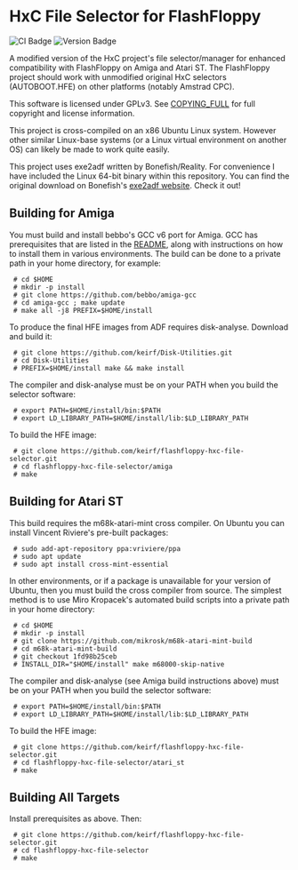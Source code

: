 
# HxC File Selector for FlashFloppy

![CI Badge][ci-badge]
![Version Badge][version-badge]

A modified version of the HxC project's file selector/manager for
enhanced compatibility with FlashFloppy on Amiga and Atari ST. The
FlashFloppy project should work with unmodified original HxC
selectors (AUTOBOOT.HFE) on other platforms (notably Amstrad CPC).

This software is licensed under GPLv3. See
[COPYING_FULL](/COPYING_FULL) for full copyright and license
information.

This project is cross-compiled on an x86 Ubuntu Linux system. However
other similar Linux-base systems (or a Linux virtual environment on
another OS) can likely be made to work quite easily.

This project uses exe2adf written by Bonefish/Reality. For
convenience I have included the Linux 64-bit binary within this
repository. You can find the original download on Bonefish's
[exe2adf website](http://www.exe2adf.com). Check it out!

## Building for Amiga

You must build and install bebbo's GCC v6 port for Amiga.  GCC has
prerequisites that are listed in the
[README](https://github.com/bebbo/amiga-gcc/blob/master/README.md),
along with instructions on how to install them in various
environments.  The build can be done to a private path in your home
directory, for example:
```
 # cd $HOME
 # mkdir -p install
 # git clone https://github.com/bebbo/amiga-gcc
 # cd amiga-gcc ; make update
 # make all -j8 PREFIX=$HOME/install
```

To produce the final HFE images from ADF requires disk-analyse. Download
and build it:
```
 # git clone https://github.com/keirf/Disk-Utilities.git
 # cd Disk-Utilities
 # PREFIX=$HOME/install make && make install
```

The compiler and disk-analyse must be on your PATH when you build
the selector software:
```
 # export PATH=$HOME/install/bin:$PATH
 # export LD_LIBRARY_PATH=$HOME/install/lib:$LD_LIBRARY_PATH
```

To build the HFE image:
```
 # git clone https://github.com/keirf/flashfloppy-hxc-file-selector.git
 # cd flashfloppy-hxc-file-selector/amiga
 # make
```

## Building for Atari ST

This build requires the m68k-atari-mint cross compiler. On Ubuntu you
can install Vincent Riviere's pre-built packages:
```
 # sudo add-apt-repository ppa:vriviere/ppa
 # sudo apt update
 # sudo apt install cross-mint-essential
```

In other environments, or if a package is unavailable for your version
of Ubuntu, then you must build the cross compiler from source. The
simplest method is to use Miro Kropacek's automated build scripts into
a private path in your home directory:
```
 # cd $HOME
 # mkdir -p install
 # git clone https://github.com/mikrosk/m68k-atari-mint-build
 # cd m68k-atari-mint-build
 # git checkout 1fd98b25ceb
 # INSTALL_DIR="$HOME/install" make m68000-skip-native
```

The compiler and disk-analyse (see Amiga build instructions above) must be
on your PATH when you build the selector software:
```
 # export PATH=$HOME/install/bin:$PATH
 # export LD_LIBRARY_PATH=$HOME/install/lib:$LD_LIBRARY_PATH
```

To build the HFE image:
```
 # git clone https://github.com/keirf/flashfloppy-hxc-file-selector.git
 # cd flashfloppy-hxc-file-selector/atari_st
 # make
```

## Building All Targets

Install prerequisites as above. Then:
```
 # git clone https://github.com/keirf/flashfloppy-hxc-file-selector.git
 # cd flashfloppy-hxc-file-selector
 # make
```

[ci-badge]: https://github.com/keirf/flashfloppy-hxc-file-selector/workflows/CI/badge.svg
[version-badge]: https://img.shields.io/github/v/release/keirf/flashfloppy-hxc-file-selector
